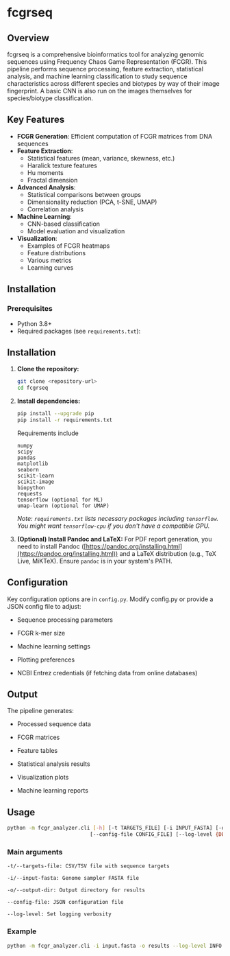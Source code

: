 # fcgrseq

## Overview
fcgrseq is a comprehensive bioinformatics tool for analyzing genomic sequences using Frequency Chaos Game Representation (FCGR). This pipeline performs sequence processing, feature extraction, statistical analysis, and machine learning classification to study sequence characteristics across different species and biotypes by way of their image fingerprint. A basic CNN is also run on the images themselves for species/biotype classification.


## Key Features

- **FCGR Generation**: Efficient computation of FCGR matrices from DNA sequences
- **Feature Extraction**: 
  - Statistical features (mean, variance, skewness, etc.)
  - Haralick texture features
  - Hu moments
  - Fractal dimension
- **Advanced Analysis**:
  - Statistical comparisons between groups
  - Dimensionality reduction (PCA, t-SNE, UMAP)
  - Correlation analysis
- **Machine Learning**:
  - CNN-based classification
  - Model evaluation and visualization
- **Visualization**:
  - Examples of FCGR heatmaps
  - Feature distributions
  - Various metrics
  - Learning curves

## Installation

### Prerequisites
- Python 3.8+
- Required packages (see `requirements.txt`):

## Installation

1.  **Clone the repository:**
    ```bash
    git clone <repository-url>
    cd fcgrseq
    ```

2.  **Install dependencies:**
    ```bash
    pip install --upgrade pip
    pip install -r requirements.txt
    ```

    Requirements include

    ```
    numpy
    scipy
    pandas
    matplotlib
    seaborn
    scikit-learn
    scikit-image
    biopython
    requests
    tensorflow (optional for ML)
    umap-learn (optional for UMAP)
    ```

    *Note: `requirements.txt` lists necessary packages including `tensorflow`. You might want `tensorflow-cpu` if you don't have a compatible GPU.*

4.  **(Optional) Install Pandoc and LaTeX:** For PDF report generation, you need to install Pandoc ([https://pandoc.org/installing.html](https://pandoc.org/installing.html)) and a LaTeX distribution (e.g., TeX Live, MiKTeX). Ensure `pandoc` is in your system's PATH.

## Configuration

Key configuration options are in `config.py`. Modify config.py or provide a JSON config file to adjust:

* Sequence processing parameters

* FCGR k-mer size

* Machine learning settings

* Plotting preferences

* NCBI Entrez credentials (if fetching data from online databases)

## Output

The pipeline generates:

* Processed sequence data

* FCGR matrices

* Feature tables

* Statistical analysis results

* Visualization plots

* Machine learning reports


## Usage

```bash
python -m fcgr_analyzer.cli [-h] [-t TARGETS_FILE] [-i INPUT_FASTA] [-o OUTPUT_DIR] 
                           [--config-file CONFIG_FILE] [--log-level {DEBUG,INFO,WARNING,ERROR,CRITICAL}]
```

### Main arguments

```
-t/--targets-file: CSV/TSV file with sequence targets

-i/--input-fasta: Genome sampler FASTA file

-o/--output-dir: Output directory for results

--config-file: JSON configuration file

--log-level: Set logging verbosity

```

### Example

```bash
python -m fcgr_analyzer.cli -i input.fasta -o results --log-level INFO
```